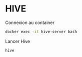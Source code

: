 # HIVE

Connexion au container
```bash
docker exec -it hive-server bash
```

Lancer Hive
```bash
hive
```